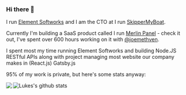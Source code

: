 ### Hi there 👋

I run [Element Softworks](https://elementsoftworks.co.uk) and I am the CTO at I run [SkipperMyBoat](https://skippermyboat).

Currently I'm building a SaaS product called I run [Merlin Panel](https://merlinpanel.com) - check it out, I've spent over 600 hours working on it with [@joemethven](https://github.com/JoeMethven).

I spent most my time running Element Softworks and building Node.JS RESTful APIs along with project managing most website our company makes in (React.js) Gatsby.js

95% of my work is private, but here's some stats anyway:

<img align="left" src="https://github-readme-stats.vercel.app/api/top-langs/?username=LukeXF" />

![Lukes's github stats](https://github-readme-stats.vercel.app/api?username=lukexf&show_icons=true)
